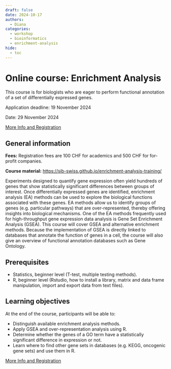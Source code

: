 ```yaml
---
draft: false
date: 2024-10-17
authors:
  - Diana
categories:
  - workshop
  - bioinformatics
  - enrichment-analysis
hide:
  - toc
---
```


# Online course: Enrichment Analysis

This course is for biologists who are eager to perform functional annotation of a set of differentially expressed genes.

Application deadline: 19 November 2024

Date: 29 November 2024

[More Info and Registration](https://www.sib.swiss/training/course/20241129_ENRIC) 

<!-- more -->

## General information 

 __Fees:__ Registration fees are 100 CHF for academics and 500 CHF for for-profit companies.
 
 __Course material:__ https://sib-swiss.github.io/enrichment-analysis-training/

Experiments designed to quantify gene expression often yield hundreds of genes that show statistically significant differences between groups of interest. Once differentially expressed genes are identified, enrichment analysis (EA) methods can be used to explore the biological functions associated with these genes. EA methods allow us to identify groups of genes (e.g. particular pathways) that are over-represented, thereby offering insights into biological mechanisms. One of the EA methods frequently used for high-throughput gene expression data analysis is Gene Set Enrichment Analysis (GSEA). This course will cover GSEA and alternative enrichment methods. Because the implementation of GSEA is directly linked to databases that annotate the function of genes in a cell, the course will also give an overview of functional annotation databases such as Gene Ontology.

## Prerequisites

* Statistics, beginner level (T-test, multiple testing methods).
* R, beginner level (Rstudio, how to install a library, matrix and data frame manipulation, import and export data from text files).

## Learning objectives

At the end of the course, participants will be able to:

* Distinguish available enrichment analysis methods.
* Apply GSEA and over-representation analysis using R.
* Determine whether the genes of a GO term have a statistically significant difference in expression or not.
* Learn where to find other gene sets in databases (e.g. KEGG, oncogenic gene sets) and use them in R.

[More Info and Registration](https://www.sib.swiss/training/course/20241129_ENRIC) 